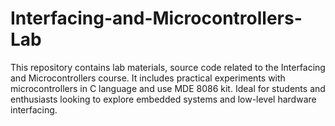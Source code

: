 # Interfacing-and-Microcontrollers-Lab
This repository contains lab materials, source code related to the Interfacing and Microcontrollers course. It includes practical experiments with microcontrollers in C language and use MDE 8086 kit. Ideal for students and enthusiasts looking to explore embedded systems and low-level hardware interfacing.
